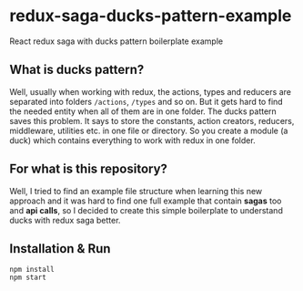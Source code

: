 # redux-saga-ducks-pattern-example
React redux saga with ducks pattern boilerplate example

## What is ducks pattern?
Well, usually when working with redux, the actions, types and reducers are separated into folders `/actions`, `/types` and so on. But it gets hard to find the needed entity when all of them are in one folder. The ducks pattern saves this problem. It says to store  the constants, action creators, reducers, middleware, utilities etc.  in one file or directory. So you create a module (a duck) which contains everything to work with redux in one folder.

## For what is this repository?
Well, I tried to find an example file structure when learning this new approach and it was hard to find one full example that contain **sagas** too and **api calls**, so I decided to create this simple boilerplate to understand ducks with redux saga better.

## Installation & Run
```
npm install
npm start
```
